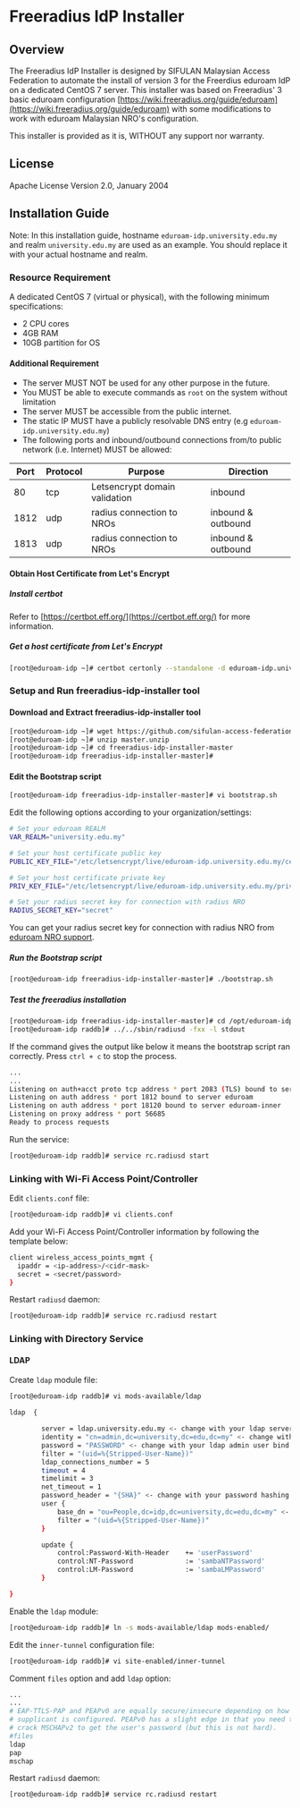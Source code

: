 # Freeradius IdP Installer

## Overview

The Freeradius IdP Installer is designed by SIFULAN Malaysian Access Federation to automate the install of version 3 for the Freerdius eduroam IdP on a dedicated CentOS 7 server. This installer was based on Freeradius' 3 basic eduroam configuration [https://wiki.freeradius.org/guide/eduroam](https://wiki.freeradius.org/guide/eduroam) with some modifications to work with eduroam Malaysian NRO's configuration.

This installer is provided as it is, WITHOUT any support nor warranty.

## License

Apache License Version 2.0, January 2004

## Installation Guide

Note: In this installation guide,  hostname `eduroam-idp.university.edu.my` and realm `university.edu.my` are used as an example. You should replace it with your actual hostname and realm.

### Resource Requirement

A dedicated CentOS 7 (virtual or physical), with the following minimum specifications:

- 2 CPU cores
- 4GB RAM
- 10GB partition for OS

#### Additional Requirement

- The server MUST NOT be used for any other purpose in the future.
- You MUST be able to execute commands as `root` on the system without limitation
- The server MUST be accessible from the public internet.
- The static IP MUST have a publicly resolvable DNS entry (e.g `eduroam-idp.university.edu.my`)
- The following ports and inbound/outbound connections from/to public network (i.e. Internet) MUST be allowed:

| Port | Protocol | Purpose | Direction |
| - | - | - | - |
| 80 | tcp | Letsencrypt domain validation | inbound |
| 1812 | udp | radius connection to NROs | inbound & outbound |
| 1813 | udp | radius connection to NROs | inbound & outbound |

#### Obtain Host Certificate from Let's Encrypt

##### Install certbot

Refer to [https://certbot.eff.org/](https://certbot.eff.org/) for more information.

##### Get a host certificate from Let's Encrypt

```bash
[root@eduroam-idp ~]# certbot certonly --standalone -d eduroam-idp.university.edu.my --preferred-chain "ISRG Root X1"
```

### Setup and Run freeradius-idp-installer tool

#### Download and Extract freeradius-idp-installer tool

```bash
[root@eduroam-idp ~]# wget https://github.com/sifulan-access-federation/freeradius-idp-installer/archive/master.zip
[root@eduroam-idp ~]# unzip master.unzip
[root@eduroam-idp ~]# cd freeradius-idp-installer-master
[root@eduroam-idp freeradius-idp-installer-master]#
```

#### Edit the Bootstrap script

```bash
[root@eduroam-idp freeradius-idp-installer-master]# vi bootstrap.sh
```

Edit the following options according to your organization/settings:

```bash
# Set your eduroam REALM
VAR_REALM="university.edu.my"

# Set your host certificate public key
PUBLIC_KEY_FILE="/etc/letsencrypt/live/eduroam-idp.university.edu.my/cert.pem"

# Set your host certificate private key
PRIV_KEY_FILE="/etc/letsencrypt/live/eduroam-idp.university.edu.my/privkey.pem"

# Set your radius secret key for connection with radius NRO
RADIUS_SECRET_KEY="secret"
```

You can get your radius secret key for connection with radius NRO from [eduroam NRO support](mailto:support@eduroam.my).

##### Run the Bootstrap script

```bash
[root@eduroam-idp freeradius-idp-installer-master]# ./bootstrap.sh
```

##### Test the freeradius installation

```bash
[root@eduroam-idp freeradius-idp-installer-master]# cd /opt/eduroam-idp-release_3_0_21/etc/raddb/
[root@eduroam-idp raddb]# ../../sbin/radiusd -fxx -l stdout
```

If the command gives the output like below it means the bootstrap script ran correctly. Press `ctrl + c` to stop the process.

```bash
...
...
Listening on auth+acct proto tcp address * port 2083 (TLS) bound to server eduroam
Listening on auth address * port 1812 bound to server eduroam
Listening on auth address * port 18120 bound to server eduroam-inner
Listening on proxy address * port 56685
Ready to process requests
```

Run the service:

```bash
[root@eduroam-idp raddb]# service rc.radiusd start
```

### Linking with Wi-Fi Access Point/Controller

Edit `clients.conf` file:

```bash
[root@eduroam-idp raddb]# vi clients.conf
```

Add your Wi-Fi Access Point/Controller information by following the template below:

```bash
client wireless_access_points_mgmt {
  ipaddr = <ip-address>/<cidr-mask>
  secret = <secret/password>
}
```

Restart `radiusd` daemon:

```bash
[root@eduroam-idp raddb]# service rc.radiusd restart
```

### Linking with Directory Service

#### LDAP

Create `ldap` module file:

```bash
[root@eduroam-idp raddb]# vi mods-available/ldap
```

```bash
ldap  {

        server = ldap.university.edu.my <- change with your ldap server
        identity = "cn=admin,dc=university,dc=edu,dc=my" <- change with your ldap admin user bind
        password = "PASSWORD" <- change with your ldap admin user bind password
        filter = "(uid=%{Stripped-User-Name})"
        ldap_connections_number = 5
        timeout = 4
        timelimit = 3
        net_timeout = 1
        password_header = "{SHA}" <- change with your password hashing algorithm
        user {
            base_dn = "ou=People,dc=idp,dc=university,dc=edu,dc=my" <- change with your base dn
            filter = "(uid=%{Stripped-User-Name})"
        }

        update {
            control:Password-With-Header    += 'userPassword'
            control:NT-Password             := 'sambaNTPassword'
            control:LM-Password             := 'sambaLMPassword'
        }

}
```

Enable the `ldap` module:

```bash
[root@eduroam-idp raddb]# ln -s mods-available/ldap mods-enabled/
```

Edit the `inner-tunnel` configuration file:

```bash
[root@eduroam-idp raddb]# vi site-enabled/inner-tunnel
```

Comment `files` option and add `ldap` option:

```bash
...
...
# EAP-TTLS-PAP and PEAPv0 are equally secure/insecure depending on how the
# supplicant is configured. PEAPv0 has a slight edge in that you need to
# crack MSCHAPv2 to get the user's password (but this is not hard).
#files
ldap
pap
mschap
```

Restart `radiusd` daemon:

```bash
[root@eduroam-idp raddb]# service rc.radiusd restart
```
